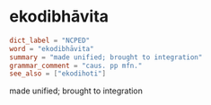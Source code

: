 # ekodibhāvita

``` toml
dict_label = "NCPED"
word = "ekodibhāvita"
summary = "made unified; brought to integration"
grammar_comment = "caus. pp mfn."
see_also = ["ekodihoti"]
```

made unified; brought to integration


